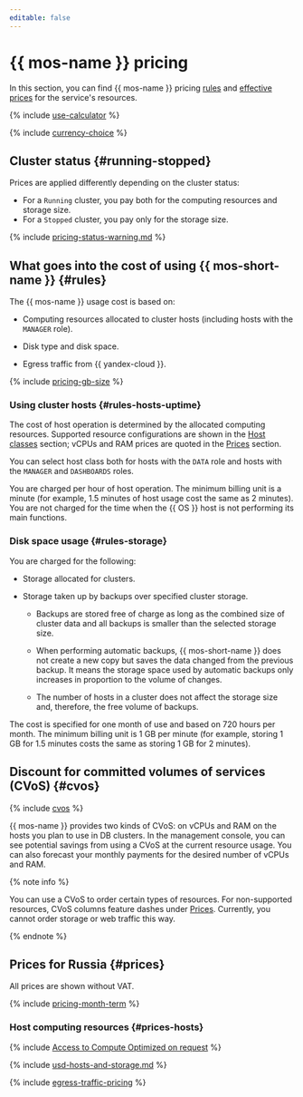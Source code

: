 ```yaml
---
editable: false
---
```


# {{ mos-name }} pricing

In this section, you can find {{ mos-name }} pricing [rules](#rules) and [effective prices](#prices) for the service's resources.

{% include [use-calculator](../_includes/pricing/use-calculator.md) %}

{% include [currency-choice](../_includes/pricing/currency-choice.md) %}

## Cluster status {#running-stopped}

Prices are applied differently depending on the cluster status:

* For a `Running` cluster, you pay both for the computing resources and storage size.
* For a `Stopped` cluster, you pay only for the storage size.

{% include [pricing-status-warning.md](../_includes/mdb/pricing-status-warning.md) %}

## What goes into the cost of using {{ mos-short-name }} {#rules}

The {{ mos-name }} usage cost is based on:

* Computing resources allocated to cluster hosts (including hosts with the `MANAGER` role).

* Disk type and disk space.

* Egress traffic from {{ yandex-cloud }}.

{% include [pricing-gb-size](../_includes/pricing-gb-size.md) %}

### Using cluster hosts {#rules-hosts-uptime}

The cost of host operation is determined by the allocated computing resources. Supported resource configurations are shown in the [Host classes](concepts/instance-types.md) section; vCPUs and RAM prices are quoted in the [Prices](#prices) section.

You can select host class both for hosts with the `DATA` role and hosts with the `MANAGER` and `DASHBOARDS` roles.

You are charged per hour of host operation. The minimum billing unit is a minute (for example, 1.5 minutes of host usage cost the same as 2 minutes). You are not charged for the time when the {{ OS }} host is not performing its main functions.

### Disk space usage {#rules-storage}

You are charged for the following:

* Storage allocated for clusters.

* Storage taken up by backups over specified cluster storage.

   * Backups are stored free of charge as long as the combined size of cluster data and all backups is smaller than the selected storage size.

   * When performing automatic backups, {{ mos-short-name }} does not create a new copy but saves the data changed from the previous backup. It means the storage space used by automatic backups only increases in proportion to the volume of changes.

   * The number of hosts in a cluster does not affect the storage size and, therefore, the free volume of backups.

The cost is specified for one month of use and based on 720 hours per month. The minimum billing unit is 1 GB per minute (for example, storing 1 GB for 1.5 minutes costs the same as storing 1 GB for 2 minutes).


## Discount for committed volumes of services (CVoS) {#cvos}

{% include [cvos](../_includes/mdb/cvos.md) %}

{{ mos-name }} provides two kinds of CVoS: on vCPUs and RAM on the hosts you plan to use in DB clusters. In the management console, you can see potential savings from using a CVoS at the current resource usage. You can also forecast your monthly payments for the desired number of vCPUs and RAM.

{% note info %}

You can use a CVoS to order certain types of resources. For non-supported resources, CVoS columns feature dashes under [Prices](#prices). Currently, you cannot order storage or web traffic this way.

{% endnote %}

## Prices for Russia {#prices}





All prices are shown without VAT.


{% include [pricing-month-term](../_includes/mdb/pricing-month-term.md) %}

### Host computing resources {#prices-hosts}


{% include [Access to Compute Optimized on request](../_includes/mdb/note-compute-optimized-request.md) %}




{% include [usd-hosts-and-storage.md](../_pricing/managed-opensearch/usd-hosts-and-storage.md) %}


{% include [egress-traffic-pricing](../_includes/egress-traffic-pricing.md) %}
